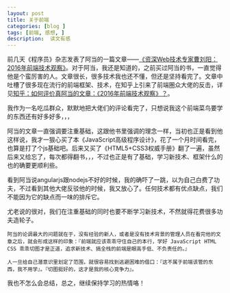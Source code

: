 ```yaml
---
layout: post
title: 关于前端
categories: [blog ]
tags: [前端, 感想, ]
description:  读文有感
---
```


前几天《程序员》杂志发表了阿当的一篇文章——[《资深Web技术专家曹刘阳：2016年前端技术观察》](http://geek.csdn.net/news/detail/128912)。对于阿当，我还是知道的，之前买过阿当的书，一直觉得他是个蛮厉害的人。文章很长，很多技术我也还不懂，但还是坚持看完了。文章中吐槽了很多现在流行的前端框架、技术，在知乎上引来了前端圈众大佬的反击，详见[知乎：如何评价真阿当的文章：《2016年前端技术观察》？](https://www.zhihu.com/question/53625757)。

我作为一名吃瓜群众，默默地把大佬们的评论看完了，只想说我这个前端菜鸟要学的东西还有好多好多，，，

阿当的文章一直强调要注重基础，这跟他书里强调的理念一样，当初也正是看到他这样说，我才一狠心买了本《JavaScript高级程序设计》，花了一个月时间看完，也算是打了个js基础吧。后来又买了《HTML5+CSS3权威手册》翻了一遍，虽然后来又给忘了，每次都得翻书，，，不过也正是有了基础，学习新技术、框架什么的也的确要更顺利些。

看到阿当说angularjs跟nodejs不好的时候，我的确吓了一跳，以为自己白费了功夫，不过看到其他大佬反驳他的时候，我又放心了。任何技术都有优点缺点，我们不能因为它的缺点而一味的排斥它。

尤老说的很对，我们在注重基础的同时也要不断学习新技术，不然就得花费很多功夫造轮子。

    阿当的论调最大的问题就在于，没有经验的新人，或者是没有技术背景的管理人员在看完他的文章之后，就会形成这样的印象：『前端就应该乖乖守住自己的本行，学好 JavaScript HTML CSS 乖乖切图才是正道，追求新技术、搞全栈的前端是眼高手低、不负责任的。』
    
    人一旦给自己潜意识里划定了范围，就很容易找到逃避困难的借口：『这不属于前端该管的东西，我不用学』。『切图挺好的，这才是我的核心竞争力』。

我也不怎么会总结，总之，继续保持学习的热情咯！
